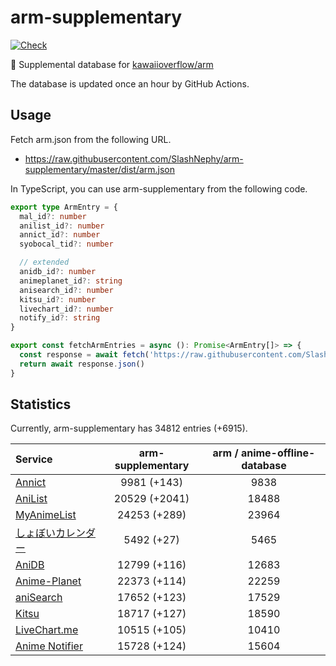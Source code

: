 # arm-supplementary

[![Check](https://github.com/SlashNephy/arm-supplementary/actions/workflows/check-node.yml/badge.svg)](https://github.com/SlashNephy/arm-supplementary/actions/workflows/check-node.yml)

💊 Supplemental database for [kawaiioverflow/arm](https://github.com/kawaiioverflow/arm)

The database is updated once an hour by GitHub Actions.

## Usage

Fetch arm.json from the following URL.

- https://raw.githubusercontent.com/SlashNephy/arm-supplementary/master/dist/arm.json

In TypeScript, you can use arm-supplementary from the following code.

```TypeScript
export type ArmEntry = {
  mal_id?: number
  anilist_id?: number
  annict_id?: number
  syobocal_tid?: number

  // extended
  anidb_id?: number
  animeplanet_id?: string
  anisearch_id?: number
  kitsu_id?: number
  livechart_id?: number
  notify_id?: string
}

export const fetchArmEntries = async (): Promise<ArmEntry[]> => {
  const response = await fetch('https://raw.githubusercontent.com/SlashNephy/arm-supplementary/master/dist/arm.json')
  return await response.json()
}
```

## Statistics

Currently, arm-supplementary has 34812 entries (+6915).

| Service                                     | arm-supplementary | arm / anime-offline-database |
| :------------------------------------------ | :---------------: | :--------------------------: |
| [Annict](https://annict.com)                |    9981 (+143)    |             9838             |
| [AniList](https://anilist.co)               |   20529 (+2041)   |            18488             |
| [MyAnimeList](https://myanimelist.net)      |   24253 (+289)    |            23964             |
| [しょぼいカレンダー](https://cal.syoboi.jp) |    5492 (+27)     |             5465             |
| [AniDB](https://anidb.net)                  |   12799 (+116)    |            12683             |
| [Anime-Planet](https://anime-planet.com)    |   22373 (+114)    |            22259             |
| [aniSearch](https://anisearch.com)          |   17652 (+123)    |            17529             |
| [Kitsu](https://kitsu.io)                   |   18717 (+127)    |            18590             |
| [LiveChart.me](https://livechart.me)        |   10515 (+105)    |            10410             |
| [Anime Notifier](https://notify.moe)        |   15728 (+124)    |            15604             |
